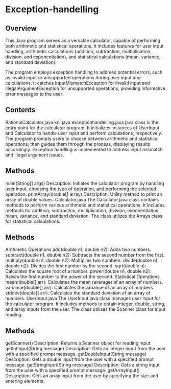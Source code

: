 # Exception-handelling
## Overview
This Java program serves as a versatile calculator, capable of performing both arithmetic and statistical operations. It includes features for user input handling, arithmetic calculations (addition, subtraction, multiplication, division, and exponentiation), and statistical calculations (mean, variance, and standard deviation).

The program employs exception handling to address potential errors, such as invalid input or unsupported operations during user input and calculations. It catches InputMismatchException for invalid input and IllegalArgumentException for unsupported operations, providing informative error messages to the user.

## Contents
RationalCalculator.java
knl.java
exceptionhandelling.java
java class is the entry point for the calculator program. It initializes instances of UserInput and Calculator to handle user input and perform calculations, respectively. The program prompts users to choose between arithmetic and statistical operations, then guides them through the process, displaying results accordingly. Exception handling is implemented to address input mismatch and illegal argument issues.

## Methods
main(String[] args)
Description: Initiates the calculator program by handling user input, choosing the type of operation, and performing the selected operation.
printArray(double[] array)
Description: Utility method to print an array of double values.
Calculator.java
The Calculator.java class contains methods to perform various arithmetic and statistical operations. It includes methods for addition, subtraction, multiplication, division, exponentiation, mean, variance, and standard deviation. The class utilizes the Arrays class for statistical calculations.

## Methods
Arithmetic Operations
add(double n1, double n2): Adds two numbers.
subtract(double n1, double n2): Subtracts the second number from the first.
multiply(double n1, double n2): Multiplies two numbers.
divide(double n1, double n2): Divides the first number by the second.
sqrt(double n): Calculates the square root of a number.
power(double n1, double n2): Raises the first number to the power of the second.
Statistical Operations
mean(double[] arr): Calculates the mean (average) of an array of numbers.
variance(double[] arr): Calculates the variance of an array of numbers.
stddev(double[] arr): Calculates the standard deviation of an array of numbers.
UserInput.java
The UserInput.java class manages user input for the calculator program. It includes methods to obtain integer, double, string, and array inputs from the user. The class utilizes the Scanner class for input reading.

## Methods
getScanner()
Description: Returns a Scanner object for reading input.
getIntInput(String message)
Description: Gets an integer input from the user with a specified prompt message.
getDoubleInput(String message)
Description: Gets a double input from the user with a specified prompt message.
getStringInput(String message)
Description: Gets a string input from the user with a specified prompt message.
getArrayInput()
Description: Gets an array input from the user by specifying the size and entering elements.
